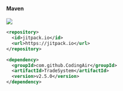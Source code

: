 #### Maven
[![](https://jitpack.io/v/CodingAir/TradeSystem.svg)](https://jitpack.io/#CodingAir/TradeSystem)
```xml
<repository>
  <id>jitpack.io</id>
  <url>https://jitpack.io</url>
</repository>

<dependency>  
  <groupId>com.github.CodingAir</groupId>
  <artifactId>TradeSystem</artifactId>  
  <version>v2.5.0</version>  
</dependency>
```

